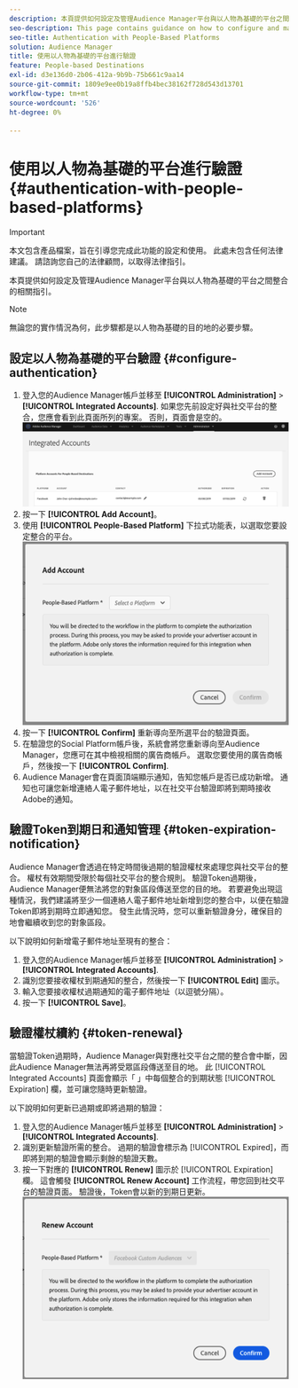 ```yaml
---
description: 本頁提供如何設定及管理Audience Manager平台與以人物為基礎的平台之間整合的相關指引。
seo-description: This page contains guidance on how to configure and manage the integration between Audience Manager and people-based platforms.
seo-title: Authentication with People-Based Platforms
solution: Audience Manager
title: 使用以人物為基礎的平台進行驗證
feature: People-based Destinations
exl-id: d3e136d0-2b06-412a-9b9b-75b661c9aa14
source-git-commit: 1809e9ee0b19a8ffb4bec38162f728d543d13701
workflow-type: tm+mt
source-wordcount: '526'
ht-degree: 0%

---
```



# 使用以人物為基礎的平台進行驗證 {#authentication-with-people-based-platforms}

>[!IMPORTANT]
>本文包含產品檔案，旨在引導您完成此功能的設定和使用。 此處未包含任何法律建議。 請諮詢您自己的法律顧問，以取得法律指引。

本頁提供如何設定及管理Audience Manager平台與以人物為基礎的平台之間整合的相關指引。

>[!NOTE]
>無論您的實作情況為何，此步驟都是以人物為基礎的目的地的必要步驟。

## 設定以人物為基礎的平台驗證 {#configure-authentication}

1. 登入您的Audience Manager帳戶並移至 **[!UICONTROL Administration]** > **[!UICONTROL Integrated Accounts]**. 如果您先前設定好與社交平台的整合，您應會看到此頁面所列的專案。 否則，頁面會是空的。
   ![以人物為基礎的整合](assets/pbd-config.png)
2. 按一下 **[!UICONTROL Add Account]**。
3. 使用 **[!UICONTROL People-Based Platform]** 下拉式功能表，以選取您要設定整合的平台。
   ![以人物為基礎的平台](assets/pbd-add.png)
4. 按一下 **[!UICONTROL Confirm]** 重新導向至所選平台的驗證頁面。
5. 在驗證您的Social Platform帳戶後，系統會將您重新導向至Audience Manager，您應可在其中檢視相關的廣告商帳戶。 選取您要使用的廣告商帳戶，然後按一下 **[!UICONTROL Confirm]**.
6. Audience Manager會在頁面頂端顯示通知，告知您帳戶是否已成功新增。 通知也可讓您新增連絡人電子郵件地址，以在社交平台驗證即將到期時接收Adobe的通知。

## 驗證Token到期日和通知管理 {#token-expiration-notification}

Audience Manager會透過在特定時間後過期的驗證權杖來處理您與社交平台的整合。 權杖有效期間受限於每個社交平台的整合規則。 驗證Token過期後，Audience Manager便無法將您的對象區段傳送至您的目的地。 若要避免出現這種情況，我們建議將至少一個連絡人電子郵件地址新增到您的整合中，以便在驗證Token即將到期時立即通知您。 發生此情況時，您可以重新驗證身分，確保目的地會繼續收到您的對象區段。

以下說明如何新增電子郵件地址至現有的整合：

1. 登入您的Audience Manager帳戶並移至 **[!UICONTROL Administration]** > **[!UICONTROL Integrated Accounts]**.
1. 識別您要接收權杖到期通知的整合，然後按一下 **[!UICONTROL Edit]** 圖示。
1. 輸入您要接收權杖過期通知的電子郵件地址（以逗號分隔）。
1. 按一下 **[!UICONTROL Save]**。

## 驗證權杖續約 {#token-renewal}

當驗證Token過期時，Audience Manager與對應社交平台之間的整合會中斷，因此Audience Manager無法再將受眾區段傳送至目的地。 此 [!UICONTROL Integrated Accounts] 頁面會顯示「 」中每個整合的到期狀態 [!UICONTROL Expiration] 欄，並可讓您隨時更新驗證。

以下說明如何更新已過期或即將過期的驗證：
1. 登入您的Audience Manager帳戶並移至 **[!UICONTROL Administration]** > **[!UICONTROL Integrated Accounts]**.
1. 識別更新驗證所需的整合。 過期的驗證會標示為 [!UICONTROL Expired]，而即將到期的驗證會顯示剩餘的驗證天數。
1. 按一下對應的 **[!UICONTROL Renew]** 圖示於 [!UICONTROL Expiration] 欄。 這會觸發 **[!UICONTROL Renew Account]** 工作流程，帶您回到社交平台的驗證頁面。 驗證後，Token會以新的到期日更新。
   ![pbd-renew](assets/pbd-renew.png)
